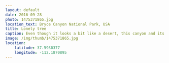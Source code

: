 ```yaml
---
layout: default
date: 2016-09-28
photo: 1475371865.jpg
location_text: Bryce Canyon National Park, USA
title: Lonely tree
caption: Even though it looks a bit like a desert, this canyon and its surroundings are actually very green with a lot of pine trees and living animals like chipmunks!
image: /img/thumb/1475371865.jpg
location:
    latitude: 37.5930377
    longitude: -112.1870895
---
```

